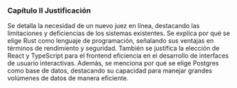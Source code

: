 ### Capítulo II Justificación
Se detalla la necesidad de un nuevo juez en línea, destacando las limitaciones y deficiencias de los sistemas existentes. Se explica por qué se elige Rust como lenguaje de programación, señalando sus ventajas en términos de rendimiento y seguridad. También se justifica la elección de React y TypeScript para el frontend eficiencia en el desarrollo de interfaces de usuario interactivas. Además, se menciona por qué se elige Postgres como base de datos, destacando su capacidad para manejar grandes volúmenes de datos de manera eficiente. 

